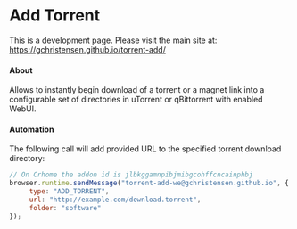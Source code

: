 # Add Torrent

This is a development page. Please visit the main site at: https://gchristensen.github.io/torrent-add/

#### About 

Allows to instantly begin download of a torrent or a magnet link into a 
configurable set of directories in uTorrent or qBittorrent with enabled WebUI. 

#### Automation

The following call will add provided URL to the specified torrent download directory:

```javascript
// On Crhome the addon id is jlbkggamnpibjmibgcohffcncainphbj
browser.runtime.sendMessage("torrent-add-we@gchristensen.github.io", {
     type: "ADD_TORRENT", 
     url: "http://example.com/download.torrent",
     folder: "software"
});
```